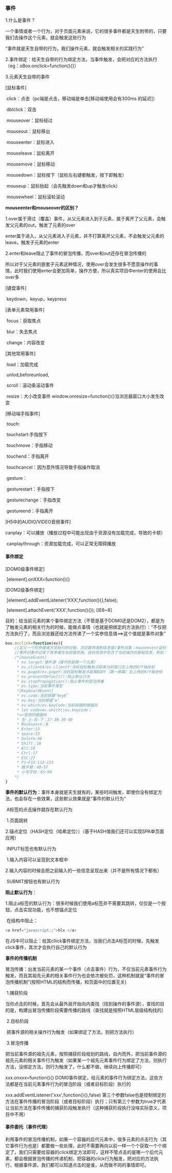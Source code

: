 ### 事件

1.什么是事件？

​	一个事情或者一个行为，对于页面元素来说，它的很多事件都是天生附带的，只要我们去操作这个元素，就会触发这些行为

“事件就是天生自带的行为，我们操作元素，就会触发相关的实践行为”

2.事件绑定：给天生自带的行为绑定方法，当事件触发，会把对应的方法执行（eg：oBox.onclick=function(){}）

3.元素天生自带的事件

[鼠标事件]

​	click：点击（pc端是点击，移动端是单击[移动端使用会有300ms 的延迟]）

​	dblclick：双击

​	mouseover：鼠标经过

​	mouseout：鼠标移出

​	mouseenter：鼠标进入

​	mouseleave：鼠标离开

​	mousemove：鼠标移动

​	mousedown：鼠标按下（鼠标左右键都触发，按下即触发）

​	mouseup：鼠标抬起（会先触发down和up才触发click）	

​	mousewheel：鼠标滚轮滚动

**mouseenter和mouseover的区别？**

1.over属于滑过（覆盖）事件，从父元素进入到子元素，属于离开了父元素，会触发父元素的out，触发了元素的over

​	enter属于进入，从父元素进入子元素，并不打算离开父元素，不会触发父元素的leave，触发子元素的enter

2.enter和leave阻止了事件的冒泡传播，而over和out还存在冒泡传播的

所以对于父元素的嵌套子元素这种情况，使用over会发生很多不愿意操作的事情，此时我们使用enter会更加简单，操作方便，所以真实项目中enter的使用会比over多

[键盘事件]

​	keydown，keyup，keypress

[表单元素常用事件]

​	focus：获取焦点

​	blur：失去焦点

​	change：内容改变

[其他常用事件]

​	load：加载完成

​	unlod,beforeunload,

​	scroll：滚动条滚动事件

​	resize：大小改变事件 window.onresize=function(){}当浏览器窗口大小发生改变

[移动端手指事件]

​	touch:

​		touchstart:手指按下

​		touchmove：手指移动

​		touchend：手指离开

​		touchcancel：因为意外情况导致手指操作取消

​	gesture：

​		gesturestart：手指按下

​		gesturechange：手指改变

​		gestureend：手指离开

[H5中的AUDIO/VIDEO音频事件]

​	canplay：可以播放（播放过程中可能出现由于资源没有加载完成，导致的卡顿）

​	canplaythrough：资源加载完成，可以正常无障碍播放



#### 事件绑定

[DOM0级事件绑定]

​	[element].onXXX=function(){}

[DOM2级事件绑定]

​	[element].addEventListener(‘XXX’,function(){},false);

​	[element].attachEvent('XXX',function(){}); [IE6~8]

目的：给当前元素的某个事件绑定方法（不管是基于DOM0还是DOM2），都是为了触发元素的相关行为的时候，能做点事情（也就是把绑定的方法执行）：“不仅把方法执行了，而且浏览器还给方法传递了一个实参信息值==>这个值就是事件对象”

```javascript
box.onclick=function(ev){
    //定义一个形参接收方法执行的时候，浏览器传递的信息值(事件对象：mouseevent鼠标事件对象，KeyboardEvent键盘事件对象，Event普通事件对象)
    //事件对象中记录了很多属性名和属性值，这些信息中包含了当前操作的基础信息，例如：鼠标点击位置的X/Y轴坐标，鼠标点击的是谁（事件源）等信息
    /*[mouseEvent]
     * ev.target:事件源（操作的是哪一个元素）
     * ev.clientX/ev.clientY:当前鼠标触发点距离当前窗口左上角的X/Y轴坐标
     * ev.pageX/ev.pageY:当前鼠标触发点距离BODY（第一屏幕）左上角的X/Y轴坐标
     * ev.preventDefault():阻止默认行为
     * ev.stopPropagation():阻止事件的冒泡传播
     * ev.type:当前事件类型
     *[KeyboardEvent]
     * ev.code:当前按键‘keyE’
     * ev.key:当前按键‘e’
     * ev.which/ev.keyCode:当前按键的键盘码
     * let code=ev.which||ev.keyCode；
     *=>常用的键盘码
     * 左-上-右-下：37-38-39-40
     * Backspace：8
     * Enter:13
     * space:32
     * Delete:46
     * Shift；16
     * Alt:18
     * Ctrl:17
     * ESC:27
     * F1~F12:112~123
     * 数字键：48~57
     * 小写字母：65~90
    */
}
```

**事件的默认行为**：事件本身就是天生就有的，某些时间触发，即使你没有绑定方法，也会存在一些效果，这些默认效果就是“事件的默认行为”

​	A标签的点击操作就存在默认行为

​		1.页面跳转

​		2.锚点定位（HASH定位（哈希定位））（基于HASH值我们还可以实现SPA单页面应用）

​	INPUT标签也有默认行为

​		1.输入内容可以呈现到文本框中

​		2.输入内容的时候会把之前输入的一些信息呈现出来（并不是所有情况下都有）

​	SUBMIT按钮也有默认行为

**阻止默认行为**：

​	1.阻止a标签的默认行为：很多时候我们使用a标签并不需要其跳转，仅仅是一个按钮，点击实现功能，也不想锚点定位

​	在结构中阻止：

```javascript
<a href="javascript:;">hlx </a>
```

​	在JS中可以阻止：给其cllick事件绑定方法，当我们点击A标签的时候，先触发click事件，其次才会执行自己的默认行为

**事件的传播机制**

​	冒泡传播：出发当前元素的某一个事件（点击事件）行为，不仅当前元素事件行为触发，而且其祖先元素的相关事件行为也会依次被处罚，这种机制就是“事件的冒泡传播机制”(按照HTML的结构而传播，和页面中的位置无关)

​	1.捕获阶段

​		当你点击的时候，首先会从最外层开始向内查找（找到操作的事件源），查找的目的是，构建出冒泡传播阶段需要传播的路线（查找就是按照HTML层级结构找的）

​	2.目标阶段

​		把事件源的相关操作行为触发（如果绑定了方法，则把方法执行）

​	3.冒泡传播

​		把当前事件源的祖先元素，按照捕获阶段规划的路线，自内而外，把当前事件源的祖先元素的相关事件行为触发（如果某一个祖先元素事件行为绑定了方法，则执行方法，没绑定方法，则行为触发了，什么都不做，继续向上传播即可）

xxx.onxxx=function(){} DOM0事件绑定，给元素的事件行为绑定方法，这些方法都是在当前元素事件行为的冒泡阶段（或者目标阶段）执行的

xxx.addEventListener('xxx',function(){},false) 第三个参数false也是控制绑定的方法在事件传播的冒泡阶段（或者目标阶段）执行；只有第三个参数为true才代表让当前方法在事件传播的捕获阶段触发执行（这种捕获阶段执行没啥实际意义，项目中不用）

#### 事件委托（事件代理）

利用事件的冒泡传播机制，如果一个容器的后代元素中，很多元素的点击行为（其它事件行为也是）都要做一些处理，此时不需要再向以前一样一个个获取一个个绑定了，我们只需要给容器的click绑定方法即可，这样不管点击的是哪一个后代元素，都会根据冒泡传播的传递机制，把容器的click行为触发，把对应的方法执行，根据事件源，我们都可以知道点击的是谁，从而做不同的事情即可。















